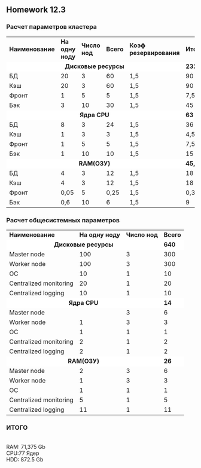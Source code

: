 <!DOCTYPE html>
<html lang="ru">
<head>
<body>
<h2>Homework 12.3</h2>
<h3>Расчет параметров кластера</h3>
<table cellspacing="0" boreder="1">
	<tr>
		<td><b>Наименование</b></td>
		<td><b>На одну ноду</b></td>
		<td><b>Число нод</b></td>
		<td><b>Всего</b></td>
		<td><b>Коэф резервирования</b></td>
		<td><b>Итого</b></td>
	</tr>
	<tr>
		<td  colspan=5  align="center" valign=middle bgcolor="#FFFFFF"><b>Дисковые ресурсы</b></td>
		<td  bgcolor="#FFFFFF"><b>232,5</b></td>
	</tr>
	<tr>
		<td>БД</td>
		<td>20</td>
		<td>3</td>
		<td >60</td>
		<td>1,5</td>
		<td>90</td>
	</tr>
	<tr>
		<td>Кэш</td>
		<td>20</td>
		<td>3</td>
		<td >60</td>
		<td>1,5</td>
		<td >90</td>
	</tr>
	<tr>
		<td>Фронт</td>
		<td >1</td>
		<td>5</td>
		<td>5</td>
		<td>1,5</td>
		<td >7,5</td>
	</tr>
	<tr>
		<td>Бэк</td>
		<td>3</td>
		<td>10</td>
		<td>30</td>
		<td>1,5</td>
		<td>45</td>
	</tr>
	<tr>
		<td colspan=5 align="center" valign=middle bgcolor="#FFFFFF"><b>Ядра CPU</b></td>
		<td bgcolor="#FFFFFF" sdval="63"><b>63</b></td>
	</tr>
	<tr>
		<td>БД</td>
		<td >8</td>
		<td>3</td>
		<td>24</td>
		<td>1,5</td>
		<td>36</td>
	</tr>
	<tr>
		<td>Кэш</td>
		<td >1</td>
		<td>3</td>
		<td>3</td>
		<td>1,5</td>
		<td >4,5</td>
	</tr>
	<tr>
		<td>Фронт</td>
		<td >1</td>
		<td>5</td>
		<td>5</td>
		<td>1,5</td>
		<td >7,5</td>
	</tr>
	<tr>
		<td>Бэк</td>
		<td >1</td>
		<td  >10</td>
		<td  >10</td>
		<td>1,5</td>
		<td >15</td>
	</tr>
	<tr>
		<td  colspan=5 align="center" valign=middle bgcolor="#FFFFFF"><b>RAM(ОЗУ)</b></td>
		<td  bgcolor="#FFFFFF" ><b>45,375</b></td>
	</tr>
	<tr>
		<td>БД</td>
		<td >4</td>
		<td>3</td>
		<td >12</td>
		<td>1,5</td>
		<td >18</td>
	</tr>
	<tr>
		<td>Кэш</td>
		<td >4</td>
		<td>3</td>
		<td >12</td>
		<td>1,5</td>
		<td >18</td>
	</tr>
	<tr>
		<td>Фронт</td>
		<td>0,05</td>
		<td>5</td>
		<td>0,25</td>
		<td>1,5</td>
		<td>0,375</td>
	</tr>
	<tr>
		<td>Бэк</td>
		<td>0,6</td>
		<td>10</td>
		<td>6</td>
		<td>1,5</td>
		<td>9</td>
	</tr>
    </table>
    
    
<h3>Расчет общесистемных параметров</h3>
    <table cellspacing="0" boreder="1">
	<tr>
		<td><b>Наименование</b></td>
		<td ><b>На одну ноду</b></td>
		<td  ><b>Число нод</b></td>
		<td ><b>Всего</b></td>
	</tr>
	<tr>
		<td  colspan=3 align="center" valign=middle bgcolor="#FFFFFF"><b>Дисковые ресурсы</b></td>
		<td  bgcolor="#FFFFFF" ><b>640</b></td>
	</tr>
	<tr>
		<td>Master node</td>
		<td >100</td>
		<td>3</td>
		<td >300</td>
	</tr>
	<tr>
		<td>Worker node</td>
		<td  >100</td>
		<td>3</td>
		<td  >300</td>
	</tr>
	<tr>
		<td>ОС</td>
		<td  >10</td>
		<td >1</td>
		<td  >10</td>
	</tr>
	<tr>
		<td>Centralized monitoring</td>
		<td>20</td>
		<td >1</td>
		<td>20</td>
	</tr>
	<tr>
		<td>Centralized logging</td>
		<td  >10</td>
		<td >1</td>
		<td  >10</td>
	</tr>
	<tr>
		<td  colspan=3  align="center" valign=middle bgcolor="#FFFFFF"><b>Ядра CPU</b></td>
		<td  bgcolor="#FFFFFF" ><b>14</b></td>
	</tr>
	<tr>
		<td>Master node</td>
		<td 2</td>
		<td>3</td>
		<td >6</td>
	</tr>
	<tr>
		<td>Worker node</td>
		<td >1</td>
		<td>3</td>
		<td>3</td>
	</tr>
	<tr>
		<td>ОС</td>
		<td >1</td>
		<td >1</td>
		<td >1</td>
	</tr>
	<tr>
		<td>Centralized monitoring</td>
		<td  >2</td>
		<td >1</td>
		<td  >2</td>
	</tr>
	<tr>
		<td>Centralized logging</td>
		<td  >2</td>
		<td >1</td>
		<td  >2</td>
	</tr>
	<tr>
		<td  colspan=3 align="center" valign=middle bgcolor="#FFFFFF"><b>RAM(ОЗУ)</b></td>
		<td  bgcolor="#FFFFFF" ><b>26</b></td>
	</tr>
	<tr>
		<td>Master node</td>
		<td  >2</td>
		<td>3</td>
		<td >6</td>
	</tr>
	<tr>
		<td>Worker node</td>
		<td >1</td>
		<td>3</td>
		<td>3</td>
	</tr>
	<tr>
		<td>ОС</td>
		<td >1</td>
		<td >1</td>
		<td >1</td>
	</tr>
	<tr>
		<td>Centralized monitoring</td>
		<td>5</td>
		<td >1</td>
		<td>5</td>
	</tr>
	<tr>
		<td>Centralized logging</td>
		<td>11</td>
		<td >1</td>
		<td>11</td>
	</tr>
</table>
<h3>ИТОГО</h3>
<br>RAM: 71,375 Gb
<br>CPU:77 Ядер
<br>HDD: 872.5 Gb
</pre>
</div>
</div>
</body>
</html>